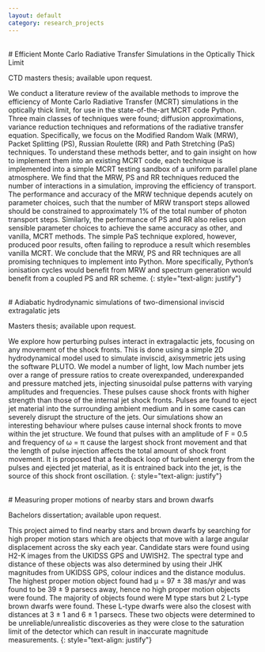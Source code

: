 ```yaml
---
layout: default
category: research_projects
---
```


<br>
# Efficient Monte Carlo Radiative Transfer Simulations in the Optically Thick Limit

CTD masters thesis; available upon request.

We conduct a literature review of the available
methods to improve the efficiency of Monte Carlo Radiative Transfer (MCRT)
simulations in the optically thick limit, for use in the state-of-the-art MCRT
code Python. Three main classes of techniques were found; diffusion
approximations, variance reduction techniques and reformations of the radiative
transfer equation. Specifically, we focus on the Modified Random Walk (MRW),
Packet Splitting (PS), Russian Roulette (RR) and Path Stretching (PaS)
techniques. To understand these methods better, and to gain insight on how to
implement them into an existing MCRT code, each technique is implemented into a
simple MCRT testing sandbox of a uniform parallel plane atmosphere. We find that
the MRW, PS and RR techniques reduced the number of interactions in a simulation,
improving the efficiency of transport. The performance and accuracy of the MRW
technique depends acutely on parameter choices, such that the number of MRW
transport steps allowed should be constrained to approximately 1% of the total
number of photon transport steps. Similarly, the performance
of PS and RR also relies upon sensible parameter choices to achieve the same
accuracy as other, and vanilla, MCRT methods. The simple PaS technique explored,
however, produced poor results, often failing to reproduce a result which
resembles vanilla MCRT. We conclude that the MRW, PS and RR techniques are all
promising techniques to implement into Python. More specifically, Python’s
ionisation cycles would benefit from MRW and spectrum generation would benefit
from a coupled PS and RR scheme.
{: style="text-align: justify"}

<br>
# Adiabatic hydrodynamic simulations of two-dimensional inviscid extragalatic jets
<!-- {: style="text-align: justify" } -->

Masters thesis; available upon request.
<!-- {: style="text-align: justify"} -->

We explore how perturbing pulses interact in extragalactic jets, focusing on
any movement of the shock fronts. This is done using a simple 2D
hydrodynamical model used to simulate inviscid, axisymmetric jets using the
software PLUTO. We model a number of light, low Mach number jets over a
range of pressure ratios to create overexpanded, underexpanded and pressure
matched jets, injecting sinusoidal pulse patterns with varying amplitudes and
frequencies. These pulses cause shock fronts with higher strength than those of
the internal jet shock fronts. Pulses are found to eject jet material into the
surrounding ambient medium and in some cases can severely disrupt the structure
of the jets. Our simulations show an interesting behaviour where pulses cause
internal shock fronts to move within the jet structure. We found that pulses
with an amplitude of F = 0.5 and frequency of ω = π cause the largest shock front
movement and that the length of pulse injection affects the total amount of
shock front movement. It is proposed that a feedback loop of turbulent energy
from the pulses and ejected jet material, as it is entrained back into the jet,
is the source of this shock front oscillation.
{: style="text-align: justify"}

<br>
# Measuring proper motions of nearby stars and brown dwarfs
<!-- {: style="text-align: justify" } -->

Bachelors dissertation; available upon request.
<!-- {: style="text-align: justify" } -->

This project aimed to find nearby stars and brown dwarfs by searching for high
proper motion stars which are objects that move with a large angular displacement
across the sky each year. Candidate stars were found using H2-K images
from the UKIDSS GPS and UWISH2. The spectral type and distance of these objects
was also determined by using their JHK magnitudes from UKIDSS GPS, colour indices
and the distance modulus. The highest proper motion object found had µ = 97 ± 38 mas/yr
and was found to be 39 ± 9 parsecs away, hence no  high proper motion objects
were found. The majority of objects found were M type stars but 2 L-type brown dwarfs
were found. These L-type dwarfs were also the closest with distances at 3 ± 1 and
6 ± 1 parsecs. These two objects were determined to be unreliable/unrealistic
discoveries as they were close to the saturation limit of the detector which can
result in inaccurate magnitude measurements.
{: style="text-align: justify"}
